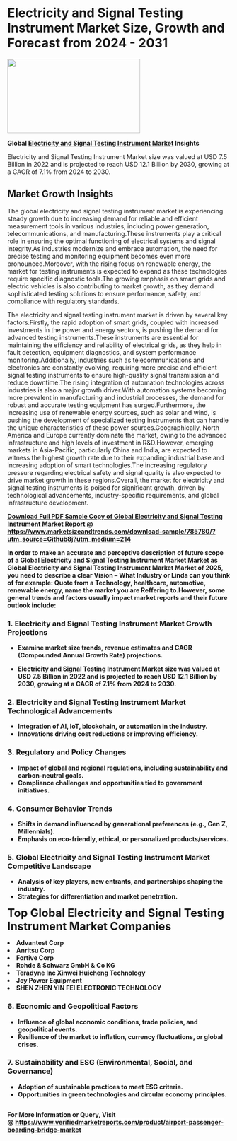<H1>Electricity and Signal Testing Instrument Market Size, Growth and Forecast from 2024 - 2031</H1><img class="aligncenter size-medium wp-image-584254" src="https://thirdeyenews.in/wp-content/uploads/2024/09/Global-Market-Research-300x168.jpeg" alt="" width="300" height="168" /><p><strong>Global&nbsp;<a href="https://www.marketsizeandtrends.com/download-sample/785780/?utm_source=Github8j?utm_medium=214">Electricity and Signal Testing Instrument Market</a> Insights</strong></p><p>Electricity and Signal Testing Instrument Market size was valued at USD 7.5 Billion in 2022 and is projected to reach USD 12.1 Billion by 2030, growing at a CAGR of 7.1% from 2024 to 2030.</p><p><h2>Market Growth Insights</h2> <p>The global electricity and signal testing instrument market is experiencing steady growth due to increasing demand for reliable and efficient measurement tools in various industries, including power generation, telecommunications, and manufacturing.These instruments play a critical role in ensuring the optimal functioning of electrical systems and signal integrity.As industries modernize and embrace automation, the need for precise testing and monitoring equipment becomes even more pronounced.Moreover, with the rising focus on renewable energy, the market for testing instruments is expected to expand as these technologies require specific diagnostic tools.The growing emphasis on smart grids and electric vehicles is also contributing to market growth, as they demand sophisticated testing solutions to ensure performance, safety, and compliance with regulatory standards.</p> <p><strong><a href="#"></a></strong></p> <p>The electricity and signal testing instrument market is driven by several key factors.Firstly, the rapid adoption of smart grids, coupled with increased investments in the power and energy sectors, is pushing the demand for advanced testing instruments.These instruments are essential for maintaining the efficiency and reliability of electrical grids, as they help in fault detection, equipment diagnostics, and system performance monitoring.Additionally, industries such as telecommunications and electronics are constantly evolving, requiring more precise and efficient signal testing instruments to ensure high-quality signal transmission and reduce downtime.The rising integration of automation technologies across industries is also a major growth driver.With automation systems becoming more prevalent in manufacturing and industrial processes, the demand for robust and accurate testing equipment has surged.Furthermore, the increasing use of renewable energy sources, such as solar and wind, is pushing the development of specialized testing instruments that can handle the unique characteristics of these power sources.Geographically, North America and Europe currently dominate the market, owing to the advanced infrastructure and high levels of investment in R&D.However, emerging markets in Asia-Pacific, particularly China and India, are expected to witness the highest growth rate due to their expanding industrial base and increasing adoption of smart technologies.The increasing regulatory pressure regarding electrical safety and signal quality is also expected to drive market growth in these regions.Overall, the market for electricity and signal testing instruments is poised for significant growth, driven by technological advancements, industry-specific requirements, and global infrastructure development.</p> <p><strong><a href="#"></p><p><span class=""><strong>Download Full PDF Sample Copy of Global Electricity and Signal Testing Instrument Market Report</strong> @ <a href="https://www.marketsizeandtrends.com/download-sample/785780/?utm_source=Github8j?utm_medium=214" target="_blank">https://www.marketsizeandtrends.com/download-sample/785780/?utm_source=Github8j?utm_medium=214</a></span></p><p>In order to make an accurate and perceptive description of future scope of a Global&nbsp;Electricity and Signal Testing Instrument Market Market as Global&nbsp;Electricity and Signal Testing Instrument Market Market of 2025, you need to describe a clear Vision &ndash; What Industry or Linda can you think of for example: Quote from a Technology, healthcare, automotive, renewable energy, name the market you are Reffering to.However, some general trends and factors usually impact market reports and their future outlook include:</p><h3>1.&nbsp;<strong>Electricity and Signal Testing Instrument Market Growth Projections</strong></h3><ul><li>Examine market size trends, revenue estimates and CAGR (Compounded Annual Growth Rate) projections.</li><li><p>Electricity and Signal Testing Instrument Market size was valued at USD 7.5 Billion in 2022 and is projected to reach USD 12.1 Billion by 2030, growing at a CAGR of 7.1% from 2024 to 2030.</p></li></ul><h3>2.&nbsp;<strong>Electricity and Signal Testing Instrument Market Technological Advancements</strong></h3><ul><li>Integration of AI, IoT, blockchain, or automation in the industry.</li><li>Innovations driving cost reductions or improving efficiency.</li></ul><h3>3.&nbsp;<strong>Regulatory and Policy Changes</strong></h3><ul><li>Impact of global and regional regulations, including sustainability and carbon-neutral goals.</li><li>Compliance challenges and opportunities tied to government initiatives.</li></ul><h3>4.&nbsp;<strong>Consumer Behavior Trends</strong></h3><ul><li>Shifts in demand influenced by generational preferences (e.g., Gen Z, Millennials).</li><li>Emphasis on eco-friendly, ethical, or personalized products/services.</li></ul><h3>5.&nbsp;<strong>Global Electricity and Signal Testing Instrument Market Competitive Landscape</strong></h3><ul><li>Analysis of key players, new entrants, and partnerships shaping the industry.</li><li>Strategies for differentiation and market penetration.</li></ul><p data-pm-slice="1 1 []"><span style="color: inherit; font-family: inherit; font-size: 25px;">Top Global Electricity and Signal Testing Instrument Market Companies</span></p><div class="" data-test-id=""><p><li>Advantest Corp</li><li> Anritsu Corp</li><li> Fortive Corp</li><li> Rohde & Schwarz GmbH & Co KG</li><li> Teradyne Inc Xinwei Huicheng Technology</li><li> Joy Power Equipment</li><li> SHEN ZHEN YIN FEI ELECTRONIC TECHNOLOGY</li></p></div><h3>6.&nbsp;<strong>Economic and Geopolitical Factors</strong></h3><ul><li>Influence of global economic conditions, trade policies, and geopolitical events.</li><li>Resilience of the market to inflation, currency fluctuations, or global crises.</li></ul><h3>7.&nbsp;<strong>Sustainability and ESG (Environmental, Social, and Governance)</strong></h3><ul><li>Adoption of sustainable practices to meet ESG criteria.</li><li>Opportunities in green technologies and circular economy principles.</li></ul><h2><strong style="font-size: 14px;">For More Information or Query, Visit @&nbsp;</strong><a style="background-color: #ffffff; font-size: 14px;" href="https://www.marketsizeandtrends.com/report/electricity-and-signal-testing-instrument-market/" target="_blank">https://www.verifiedmarketreports.com/product/airport-passenger-boarding-bridge-market</a></h2>